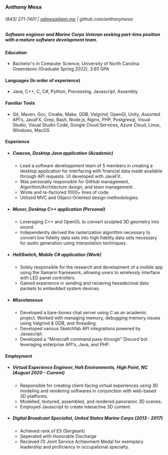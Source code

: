 ### Anthony Mesa
###### (843) 271-7401 | admesa@pm.me | github.com/anthonymesa
##### Software engineer and Marine Corps Veteran seeking part-time position with a mature software development team.

#### Education  
- Bachelor's in Computer Science, University of North Carolina Greensboro (Graduate Spring 2022), 3.65 GPA

#### Languages (In order of experience)  
- Java, C++, C, C#, Python, Processing, Javascript, Assembly

#### Familiar Tools  
- Git, Maven, Gcc, Cmake, Make, GDB, Valgrind, OpenGl, Unity, Assorted API's, JavaFX, Grep, Bash, Node.js, Nginx, PHP, Postgresql, Visual Studio, Visual Studio Code, Google Cloud Services, Azure Cloud, Linux, Windows, MacOS

#### Experience
- ##### Cwacos, Desktop Java application (Academic)
  - Lead a software developpment team of 5 members in creating a desktop application for interfacing with financial data made available through API requests. UI developed with JavaFX.
  - Was personally responsible for GitHub management, Algorithm/Architecture design, and team management.
  - Wrote and re-factored 1000+ lines of code.
  - Utilized MVC and Object-Oriented design methodologies.

- ##### Muser, Desktop C++ application (Personal)
  - Leveraging C++ and OpenGL to convert sculpted 3D geometry into sound.
  - Independently derived the rasterization algorithm necessary to convert low fidelity data sets into high fidelity data sets necessary for audio generation using interpolation techniques.

- ##### HoltSwitch, Mobile C# application (Work)
  - Solely responsible for the research and development of a mobile app using the Xamarin framework, allowing users to wirelessly interface with LED panel controllers.
  - Gained experience in sending and recieving hexadecimal data packets to embedded system devices.

- ##### Miscelaneous
  - Developed a bare-bones chat server using C as an academic project. Worked with managing memory, debugging memory issues using Valgrind & GDB, and threading. 
  - Developed various Sketchfab API integrations powered by Javascript.
  - Developed a "Minecraft command pass-through" Discord bot leveraging enterprise API's, Java, and PHP.

#### Employment
- ##### Virtual Experience Engineer, Holt Environments, High Point, NC (August 2020 - Current)
  - Responsible for creating client-facing virtual experiences using 3D modeling and rendering softwares in conjunction with web-based 3D platforms.
  - Modelled, textured, assembled, and rendered panoramic 3D scenes.
  - Employed Javascript to create interactive 3D content.

- ##### Digital Broadcast Specialist, United States Marine Corps (2013 - 2017)
  - Achieved rank of E5 (Sergeant)
  - Seperated with Honorable Discharge
  - Recieved (1) Joint Service Achievment Medal for exemplary leadership and proficiency in occupational specialty.
